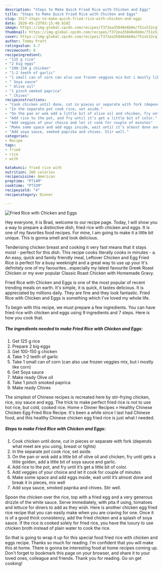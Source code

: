```yaml
---
description: "Steps to Make Quick Fried Rice with Chicken and Eggs"
title: "Steps to Make Quick Fried Rice with Chicken and Eggs"
slug: 1517-steps-to-make-quick-fried-rice-with-chicken-and-eggs
date: 2020-05-23T03:15:48.818Z
image: https://img-global.cpcdn.com/recipes/f372ea35848e6b0e/751x532cq70/fried-rice-with-chicken-and-eggs-recipe-main-photo.jpg
thumbnail: https://img-global.cpcdn.com/recipes/f372ea35848e6b0e/751x532cq70/fried-rice-with-chicken-and-eggs-recipe-main-photo.jpg
cover: https://img-global.cpcdn.com/recipes/f372ea35848e6b0e/751x532cq70/fried-rice-with-chicken-and-eggs-recipe-main-photo.jpg
author: Tommy Pratt
ratingvalue: 4.7
reviewcount: 8
recipeingredient:
- "125 g rice"
- "2 big eggs"
- "100-150 g chicken"
- "1-2 teeth of garlic"
- "1 small can of corn can also use frozen veggies mix but i mostly like corn"
- " Soya sauce"
- " Olive oil"
- "1 pinch smoked paprica"
- " Chives"
recipeinstructions:
- "Cook chicken until done, cut in pieces or separate with fork (depends what meet are you using, breast or tights)"
- "In the separate pot cook rice, set aside."
- "On the pan or wok add a little bit of olive oil and chicken, fry until gets a little golden, add a little bit of soya sauce and garlic."
- "Add rice to the pot, and fry until it’s get a little bit of color."
- "Add veggies of your choice and let it cook for couple of minutes"
- "Make some space and add eggs inside, wait until it’s almost done and break it in pieces, mix well"
- "Add soya sauce, smoked paprika and chives. Stir well."
categories:
- Recipe
tags:
- fried
- rice
- with

katakunci: fried rice with 
nutrition: 260 calories
recipecuisine: American
preptime: "PT14M"
cooktime: "PT32M"
recipeyield: "4"
recipecategory: Dinner

---
```



![Fried Rice with Chicken and Eggs](https://img-global.cpcdn.com/recipes/f372ea35848e6b0e/751x532cq70/fried-rice-with-chicken-and-eggs-recipe-main-photo.jpg)

Hey everyone, it is Brad, welcome to our recipe page. Today, I will show you a way to prepare a distinctive dish, fried rice with chicken and eggs. It is one of my favorites food recipes. For mine, I am going to make it a little bit unique. This is gonna smell and look delicious.

Tenderising chicken breast and cooking it very fast means that it stays moist - perfect for this dish. This recipe cooks literally cooks in minutes - a. An easy, quick and family friendly meal, Leftover Chicken and Egg Fried Rice is perfect for a busy weeknight and a great way to use up your It&#39;s definitely one of my favourites…especially my latest favourite Greek Roast Chicken or my ever popular Classic Roast Chicken with Homemade Gravy.

Fried Rice with Chicken and Eggs is one of the most popular of recent trending meals on earth. It's simple, it is quick, it tastes delicious. It is appreciated by millions daily. They are fine and they look fantastic. Fried Rice with Chicken and Eggs is something which I've loved my whole life.


To begin with this recipe, we must prepare a few ingredients. You can have fried rice with chicken and eggs using 9 ingredients and 7 steps. Here is how you cook that.

<!--inarticleads1-->

##### The ingredients needed to make Fried Rice with Chicken and Eggs:

1. Get 125 g rice
1. Prepare 2 big eggs
1. Get 100-150 g chicken
1. Take 1-2 teeth of garlic
1. Take 1 small can of corn (can also use frozen veggies mix, but i mostly like corn)
1. Get  Soya sauce
1. Make ready  Olive oil
1. Take 1 pinch smoked paprica
1. Make ready  Chives


The simplest of Chinese recipes is recreated here by stir-frying chicken, rice, soy sauce and egg. The trick to make perfect fried rice is not to use hot rice, but cold, cooked rice. Home » Dinner Recipes » Healthy Chinese Chicken Egg Fried Rice Recipe. It&#39;s been a while since l last had Chinese food, and this healthy Chinese chicken egg fried rice is just what l needed. 

<!--inarticleads2-->

##### Steps to make Fried Rice with Chicken and Eggs:

1. Cook chicken until done, cut in pieces or separate with fork (depends what meet are you using, breast or tights)
1. In the separate pot cook rice, set aside.
1. On the pan or wok add a little bit of olive oil and chicken, fry until gets a little golden, add a little bit of soya sauce and garlic.
1. Add rice to the pot, and fry until it’s get a little bit of color.
1. Add veggies of your choice and let it cook for couple of minutes
1. Make some space and add eggs inside, wait until it’s almost done and break it in pieces, mix well
1. Add soya sauce, smoked paprika and chives. Stir well.


Spoon the chicken over the rice, top with a fried egg and a very generous drizzle of the white sauce. Serve immediately, with pita if using, tomatoes and lettuce for diners to add as they wish. Here is another chicken egg fried rice recipe that you can easily make when you are craving for one. Once it is of a good thick consistency, add the fried chicken and a splash of soya sauce. If the rice is cooked solely for fried rice, you have the luxury to use chicken broth instead of plain water to cook the rice. 

So that is going to wrap it up for this special food fried rice with chicken and eggs recipe. Thanks so much for reading. I'm confident that you will make this at home. There is gonna be interesting food at home recipes coming up. Don't forget to bookmark this page on your browser, and share it to your loved ones, colleague and friends. Thank you for reading. Go on get cooking!
